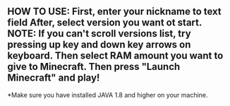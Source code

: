 HOW TO USE: First, enter your nickname to text field
After, select version you want ot start. NOTE: If you can't scroll versions list, try pressing up key and down key arrows on keyboard.
Then select RAM amount you want to give to Minecraft. 
Then press "Launch Minecraft" and play!
-------------------------------------------------------------------
*Make sure you have installed JAVA 1.8 and higher on your machine.